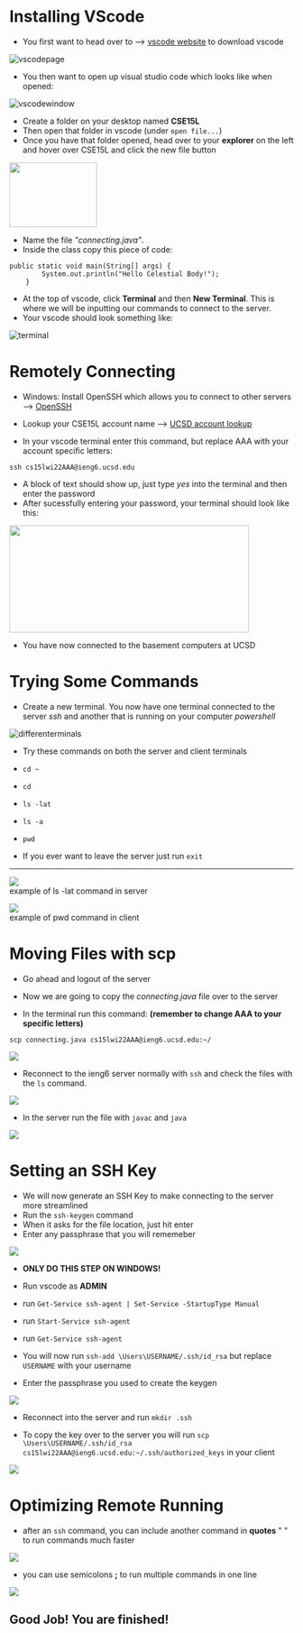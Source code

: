 # Installing VScode

* You first want to head over to --> [vscode website](https://code.visualstudio.com) to download vscode

![vscodepage](vsdownloadcircle.jpg)

* You then want to open up visual studio code which looks like when opened:

![vscodewindow](vscodeactual.png)

* Create a folder on your desktop named **CSE15L**
* Then open that folder in vscode (under `open file...`)
* Once you have that folder opened, head over to your **explorer** on the left and hover over CSE15L and click the new file button

<img src="newfile.jpg" width="155" height="115">

* Name the file *"connecting.java"*.
* Inside the class copy this piece of code:

```
public static void main(String[] args) {
        System.out.println("Hello Celestial Body!");
    }
```

* At the top of vscode, click **Terminal** and then **New Terminal**. This is where we will be inputting our commands to connect to the server.
* Your vscode should look something like:

![terminal](codeplusterminal.png)

# Remotely Connecting

* Windows: Install OpenSSH which allows you to connect to other servers --> [OpenSSH](https://docs.microsoft.com/en-us/windows-server/administration/openssh/openssh_install_firstuse)

* Lookup your CSE15L account name --> [UCSD account lookup](https://sdacs.ucsd.edu/~icc/index.php)

* In your vscode terminal enter this command, but replace AAA with your account specific letters:

`ssh cs15lwi22AAA@ieng6.ucsd.edu`

* A block of text should show up, just type *yes* into the terminal and then enter the password
* After sucessfully entering your password, your terminal should look like this:

<img src="connected.png" width="425" height="190">

* You have now connected to the basement computers at UCSD

# Trying Some Commands

* Create a new terminal. You now have one terminal connected to the server *ssh* and another that is running on your computer *powershell*

![differenterminals](diffterms.png)

* Try these commands on both the server and client terminals
* `cd ~`
* `cd`
* `ls -lat`
* `ls -a`
* `pwd`

* If you ever want to leave the server just run `exit`

---

![](lslatexamp.png)\
example of ls -lat command in server

![](pwdexamp.png)\
example of pwd command in client

# Moving Files with scp

* Go ahead and logout of the server

* Now we are going to copy the *connecting.java* file over to the server

* In the terminal run this command: **(remember to change AAA to your specific letters)**

`scp connecting.java cs15lwi22AAA@ieng6.ucsd.edu:~/` 

![](copyingfile.png)

* Reconnect to the ieng6 server normally with `ssh` and check the files with the `ls` command.

![](runningls.jpg)

* In the server run the file with `javac` and `java`

![](runningfile.png)

# Setting an SSH Key

* We will now generate an SSH Key to make connecting to the server more streamlined
* Run the `ssh-keygen` command
* When it asks for the file location, just hit enter
* Enter any passphrase that you will rememeber

![](keygen.png)

* **ONLY DO THIS STEP ON WINDOWS!**
* Run vscode as **ADMIN** 
* run `Get-Service ssh-agent | Set-Service -StartupType Manual`
* run `Start-Service ssh-agent`
* run `Get-Service ssh-agent`

* You will now run `ssh-add \Users\USERNAME/.ssh/id_rsa` but replace `USERNAME` with your username
* Enter the passphrase you used to create the keygen

![](getservice.png)

* Reconnect into the server and run `mkdir .ssh`

* To copy the key over to the server you will run `scp \Users\USERNAME/.ssh/id_rsa cs15lwi22AAA@ieng6.ucsd.edu:~/.ssh/authorized_keys` in your client

![](copyingkeyover.png)

# Optimizing Remote Running

* after an `ssh` command, you can include another command in **quotes** " " to run commands much faster

![](sshquotes.png)

* you can use semicolons **;** to run multiple commands in one line

![](semicolonexamp.png)

## Good Job! You are finished!
